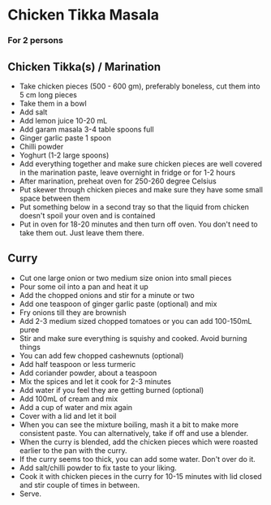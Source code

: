 # Chicken Tikka Masala

### For 2 persons

## Chicken Tikka(s) / Marination
- Take chicken pieces (500 - 600 gm), preferably boneless, cut them into 5 cm long pieces
- Take them in a bowl
- Add salt
- Add lemon juice 10-20 mL
- Add garam masala 3-4 table spoons full
- Ginger garlic paste 1 spoon
- Chilli powder
- Yoghurt (1-2 large spoons)
- Add everything together and make sure chicken pieces are well covered in the marination paste, leave overnight in fridge or for 1-2 hours
- After marination, preheat oven for 250-260 degree Celsius
- Put skewer through chicken pieces and make sure they have some small space between them
- Put something below in a second tray so that the liquid from chicken doesn't spoil your oven and is contained
- Put in oven for 18-20 minutes and then turn off oven. You don't need to take them out. Just leave them there.


## Curry
- Cut one large onion or two medium size onion into small pieces
- Pour some oil into a pan and heat it up
- Add the chopped onions and stir for a minute or two
- Add one teaspoon of ginger garlic paste (optional) and mix
- Fry onions till they are brownish
- Add 2-3 medium sized chopped tomatoes or you can add 100-150mL puree
- Stir and make sure everything is squishy and cooked. Avoid burning things
- You can add few chopped cashewnuts (optional)
- Add half teaspoon or less turmeric
- Add coriander powder, about a teaspoon
- Mix the spices and let it cook for 2-3 minutes
- Add water if you feel they are getting burned (optional)
- Add 100mL of cream and mix
- Add a cup of water and mix again
- Cover with a lid and let it boil
- When you can see the mixture boiling, mash it a bit to make more consistent paste. You can alternatively, take if off and use a blender.
- When the curry is blended, add the chicken pieces which were roasted earlier to the pan with the curry.
- If the curry seems too thick, you can add some water. Don't over do it.
- Add salt/chilli powder to fix taste to your liking.
- Cook it with chicken pieces in the curry for 10-15 minutes with lid closed and stir couple of times in between.
- Serve.
